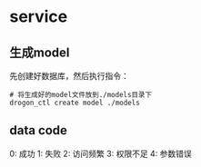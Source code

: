 # service

## 生成model
先创建好数据库，然后执行指令：

```shell
# 将生成好的model文件放到./models目录下
drogon_ctl create model ./models
```


## data code
0: 成功
1: 失败
2: 访问频繁
3: 权限不足
4: 参数错误
